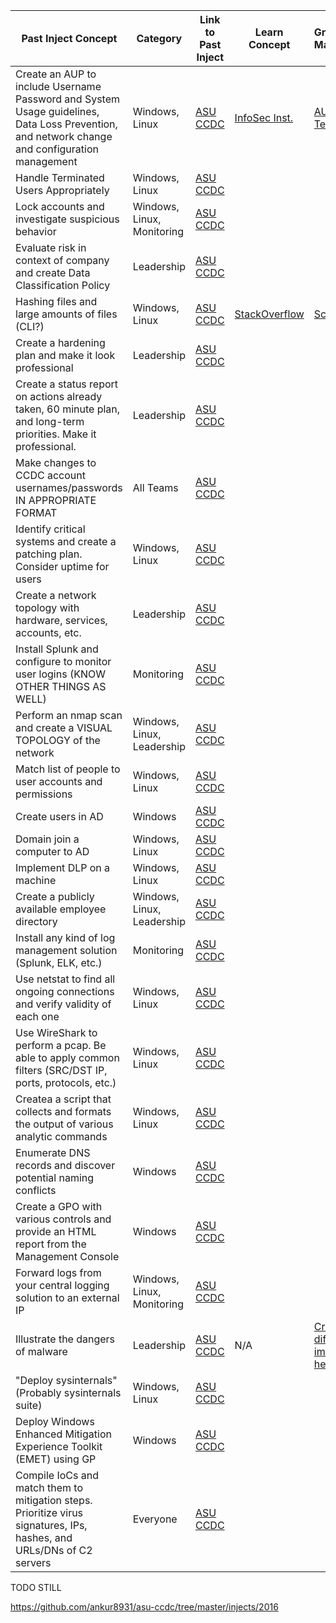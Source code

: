 | Past Inject Concept  | Category | Link to Past Inject | Learn Concept | GrayHats Materials |
| ------------- | ------------- | ------------- | ------------ | --------------- |
| Create an AUP to include Username Password and System Usage guidelines, Data Loss Prevention, and network change and configuration management | Windows, Linux | [ASU CCDC](https://github.com/ankur8931/asu-ccdc/blob/master/injects/Inject_8.docx) | [InfoSec Inst.](https://resources.infosecinstitute.com/topics/management-compliance-auditing/essentials-acceptable-use-policy/) | [AUP Template](https://github.com/GrayHatsUWB/CCDC-2024/blob/main/Management/AUP-Template.txt) |
| Handle Terminated Users Appropriately | Windows, Linux | [ASU CCDC](https://github.com/ankur8931/asu-ccdc/blob/master/injects/Injects%20Document.docx) |  | |
| Lock accounts and investigate suspicious behavior | Windows, Linux, Monitoring | [ASU CCDC](https://github.com/ankur8931/asu-ccdc/blob/master/injects/Injects%20Document.docx) | | |
| Evaluate risk in context of company and create Data Classification Policy | Leadership | [ASU CCDC](https://github.com/ankur8931/asu-ccdc/blob/master/injects/Injects%20Document.docx) |  | |
| Hashing files and large amounts of files (CLI?) | Windows, Linux | [ASU CCDC](https://github.com/ankur8931/asu-ccdc/blob/master/injects/Injects%20Document.docx) | [StackOverflow](https://stackoverflow.com/questions/60289993/create-separate-md5-file-for-each-file-recursively)  | [Script](https://github.com/GrayHatsUWB/CCDC-2024/blob/main/CompetitionScripts/md5offilesinpwd.sh) |
| Create a hardening plan and make it look professional | Leadership | [ASU CCDC](https://github.com/ankur8931/asu-ccdc/blob/master/injects/Injects%20Document.docx) | | |
| Create a status report on actions already taken, 60 minute plan, and long-term priorities. Make it professional. | Leadership | [ASU CCDC](https://github.com/ankur8931/asu-ccdc/blob/master/injects/Injects%20Document.docx) | | |
| Make changes to CCDC account usernames/passwords IN APPROPRIATE FORMAT | All Teams | [ASU CCDC](https://github.com/ankur8931/asu-ccdc/blob/master/injects/virtual-quals/Inject1.pdf) |  | |
| Identify critical systems and create a patching plan. Consider uptime for users | Windows, Linux | [ASU CCDC](https://github.com/ankur8931/asu-ccdc/blob/master/injects/virtual-quals/Inject4.pdf) | | |
| Create a network topology with hardware, services, accounts, etc. | Leadership | [ASU CCDC](https://github.com/ankur8931/asu-ccdc/blob/master/injects/virtual-quals/Inject5.pdf) | | |
| Install Splunk and configure to monitor user logins (KNOW OTHER THINGS AS WELL) | Monitoring | [ASU CCDC](https://github.com/ankur8931/asu-ccdc/blob/master/injects/virtual-quals/Inject7.pdf) | | |
| Perform an nmap scan and create a VISUAL TOPOLOGY of the network | Windows, Linux, Leadership | [ASU CCDC](https://github.com/ankur8931/asu-ccdc/blob/master/injects/virtual-quals/Inject8.pdf) | | |
| Match list of people to user accounts and permissions | Windows, Linux | [ASU CCDC](https://github.com/ankur8931/asu-ccdc/blob/master/injects/2018/wrccdcnov2018invitationalvirtual-injects/wrccdcnov2018invitationalvirtual-inject-8-listofusers-arizonastateuniversity.pdf) | | |
| Create users in AD | Windows | [ASU CCDC](https://github.com/ankur8931/asu-ccdc/blob/master/injects/2018/wrccdcnov2018invitationalvirtual-injects/wrccdcnov2018invitationalvirtual-inject-10-addnewemployees-arizonastateuniversity.pdf) | | |
| Domain join a computer to AD | Windows, Linux | [ASU CCDC](https://github.com/ankur8931/asu-ccdc/blob/master/injects/2018/wrccdcnov2018invitationalvirtual-injects/wrccdcnov2018invitationalvirtual-inject-13-userscantlogin-arizonastateuniversity.pdf) | | |
| Implement DLP on a machine | Windows, Linux | [ASU CCDC](https://github.com/ankur8931/asu-ccdc/blob/master/injects/2018/wrccdcnov2018invitationalvirtual-injects/wrccdcnov2018invitationalvirtual-inject-15-lostlaptops-arizonastateuniversity.pdf) | | |
| Create a publicly available employee directory | Windows, Linux, Leadership | [ASU CCDC](https://github.com/ankur8931/asu-ccdc/blob/master/injects/2017/wrccdcqualifier2017-inject-10-publishemployeedirectory-team02asu.pdf) | | |
| Install any kind of log management solution (Splunk, ELK, etc.) | Monitoring | [ASU CCDC](https://github.com/ankur8931/asu-ccdc/blob/master/injects/2017/wrccdcqualifier2017-inject-11-logmanagement-team02asu.pdf) | | |
| Use netstat to find all ongoing connections and verify validity of each one | Windows, Linux | [ASU CCDC](https://github.com/ankur8931/asu-ccdc/blob/master/injects/2017/wrccdcqualifier2017-inject-13-usenetstattodetermineoutgoingconnections-team02asu.pdf) | | |
| Use WireShark to perform a pcap. Be able to apply common filters (SRC/DST IP, ports, protocols, etc.) | Windows, Linux | [ASU CCDC](https://github.com/ankur8931/asu-ccdc/blob/master/injects/2017/wrccdcqualifier2017-inject-15-installandusewireshark-team02asu.pdf) | | |
| Createa a script that collects and formats the output of various analytic commands | Windows, Linux | [ASU CCDC](https://github.com/ankur8931/asu-ccdc/blob/master/injects/2017/wrccdcqualifier2017-inject-17-linuxshellscriptingexercise-team02asu.pdf) | | |
| Enumerate DNS records and discover potential naming conflicts | Windows | [ASU CCDC](https://github.com/ankur8931/asu-ccdc/blob/master/injects/2017/wrccdcqualifier2017-inject-18-ediscovery-team02asu.pdf) | | |
| Create a GPO with various controls and provide an HTML report from the Management Console | Windows | [ASU CCDC](https://github.com/ankur8931/asu-ccdc/blob/master/injects/2017/wrccdcqualifier2017-inject-19-adsecuritypolicies-team02asu.pdf) | | |
| Forward logs from your central logging solution to an external IP | Windows, Linux, Monitoring | [ASU CCDC](https://github.com/ankur8931/asu-ccdc/blob/master/injects/2017/wrccdcqualifier2017-inject-20-forwardsyslogtocentralqradar-team02asu.pdf) | | |
| Illustrate the dangers of malware | Leadership | [ASU CCDC](https://github.com/ankur8931/asu-ccdc/blob/master/injects/2017/wrccdcqualifier2017-inject-21-infographicorposteronmalware-team02asu.pdf) | N/A | [Create AI diffused images here](https://huggingface.co/spaces/AP123/IllusionDiffusion) |
| "Deploy sysinternals" (Probably sysinternals suite) | Windows, Linux | [ASU CCDC](https://github.com/ankur8931/asu-ccdc/blob/master/injects/2017/wrccdcqualifier2017-inject-22-deploysysinternalstowindowsdesktops-team02asu.pdf) | | |
| Deploy Windows Enhanced Mitigation Experience Toolkit (EMET) using GP | Windows | [ASU CCDC](https://github.com/ankur8931/asu-ccdc/blob/master/injects/2017/wrccdcqualifier2017-inject-23-deployemettowindowsenvironment-team02asu.pdf) | | |
| Compile IoCs and match them to mitigation steps. Prioritize virus signatures, IPs, hashes, and URLs/DNs of C2 servers | Everyone | [ASU CCDC](https://github.com/ankur8931/asu-ccdc/blob/master/injects/2017/wrccdcqualifier2017-inject-24-searchlogsforspecificindicatorsofcompromise-team02asu.pdf) | | |


TODO STILL

https://github.com/ankur8931/asu-ccdc/tree/master/injects/2016

